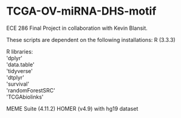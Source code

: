 # TCGA-OV-miRNA-DHS-motif
ECE 286 Final Project in collaboration with Kevin Blansit.


These scripts are dependent on the following installations:
  R (3.3.3)  
  
  R libraries:  
  'dplyr'  
  'data.table'  
  'tidyverse'  
  'dtplyr'  
  'survival'  
  'randomForestSRC'  
  'TCGAbiolinks'
  
  MEME Suite (4.11.2)
  HOMER (v4.9) with hg19 dataset
